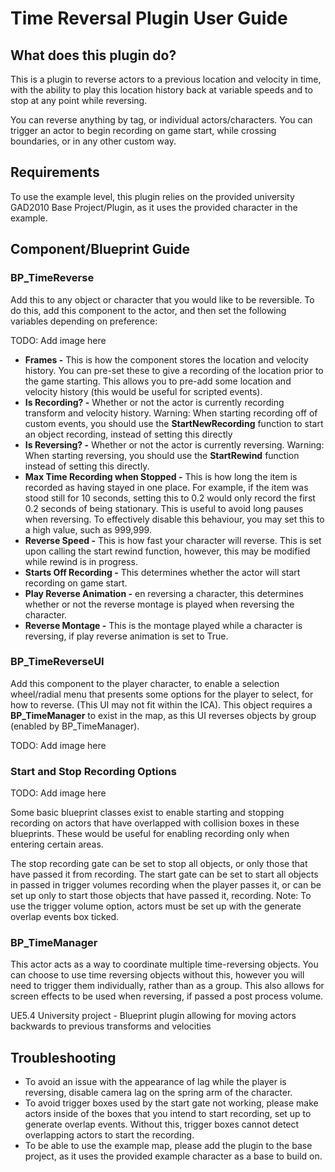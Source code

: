 <h1>Time Reversal Plugin User Guide</h1>

<h2>What does this plugin do?</h2>
<p>This is a plugin to reverse actors to a previous location and velocity in time, with the ability to play this location history back at variable speeds and to stop at any point while reversing.</p>
<p>You can reverse anything by tag, or individual actors/characters. You can trigger an actor to begin recording on game start, while crossing boundaries, or in any other custom way.</p>

<h2>Requirements</h2>
<p>To use the example level, this plugin relies on the provided university GAD2010 Base Project/Plugin, as it uses the provided character in the example.</p>

<h2>Component/Blueprint Guide</h2>
<h3>BP_TimeReverse</h3>
<p>Add this to any object or character that you would like to be reversible. To do this, add this component to the actor, and then set the following variables depending on preference:</p>
<p>TODO: Add image here</p>
<ul>
  <li><b>Frames -</b> This is how the component stores the location and velocity history. You can pre-set these to give a recording of the location prior to the game starting. This allows you to pre-add some location and velocity history (this would be useful for scripted events).</li>
  <li><b>Is Recording? -</b> Whether or not the actor is currently recording transform and velocity history. Warning: When starting recording off of custom events, you should use the <b>StartNewRecording</b> function to start an object recording, instead of setting this directly</li>
  <li><b>Is Reversing? -</b> Whether or not the actor is currently reversing. Warning: When starting reversing, you should use the <b>StartRewind</b> function instead of setting this directly.</li>
  <li><b>Max Time Recording when Stopped -</b> This is how long the item is recorded as having stayed in one place. For example, if the item was stood still for 10 seconds, setting this to 0.2 would only record the first 0.2 seconds of being stationary. This is useful to avoid long pauses when reversing. To effectively disable this behaviour, you may set this to a high value, such as 999,999.</li>
  <li><b>Reverse Speed -</b> This is how fast your character will reverse. This is set upon calling the start rewind function, however, this may be modified while rewind is in progress.</li>
  <li><b>Starts Off Recording -</b> This determines whether the actor will start recording on game start.</li>
  <li><b>Play Reverse Animation -</b> en reversing a character, this determines whether or not the reverse montage is played when reversing the character.</li>
  <li><b>Reverse Montage -</b>  This is the montage played while a character is reversing, if play reverse animation is set to True.</li>
</ul>

<h3>BP_TimeReverseUI</h3>
<p>Add this component to the player character, to enable a selection wheel/radial menu that presents some options for the player to select, for how to reverse. (This UI may not fit within the ICA). This object requires a <b>BP_TimeManager</b> to exist in the map, as this UI reverses objects by group (enabled by BP_TimeManager).</p>
<p>TODO: Add image here</p>

<h3>Start and Stop Recording Options</h3>
<p>TODO: Add image here</p>
<p>Some basic blueprint classes exist to enable starting and stopping recording on actors that have overlapped with collision boxes in these blueprints. These would be useful for enabling recording only when entering certain areas.</p>
<p>The stop recording gate can be set to stop all objects, or only those that have passed it from recording. The start gate can be set to start all objects in passed in trigger volumes recording when the player passes it, or can be set up only to start those objects that have passed it, recording. Note: To use the trigger volume option, actors must be set up with the generate overlap events box ticked.</p>

<h3>BP_TimeManager</h3>
<p>This actor acts as a way to coordinate multiple time-reversing objects. You can choose to use time reversing objects without this, however you will need to trigger them individually, rather than as a group. This also allows for screen effects to be used when reversing, if passed a post process volume.</p>
UE5.4 University project - Blueprint plugin allowing for moving actors backwards to previous transforms and velocities

<h2>Troubleshooting</h2>
<ul>
  <li>To avoid an issue with the appearance of lag while the player is reversing, disable camera lag on the spring arm of the character.</li>
  <li>To avoid trigger boxes used by the start gate not working, please make actors inside of the boxes that you intend to start recording, set up to generate overlap events. Without this, trigger boxes cannot detect overlapping actors to start the recording.</li>
  <li>To be able to use the example map, please add the plugin to the base project, as it uses the provided example character as a base to build on.</li>
</ul>
